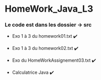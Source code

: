 # HomeWork_Java_L3


### Le code est dans les dossier -> src 

- Exo 1 à 3 du homework01.txt ✔️

- Exo 1 à 3 du homework02.txt ✔️

- Exo du HomeWorkAssignement03.txt ✔️

- Calculatrice Java ✔️
